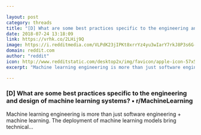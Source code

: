 ```yaml
---

layout: post
category: threads
title: "[D] What are some best practices specific to the engineering and design of machine learning systems?"
date: 2018-07-24 13:18:09
link: https://vrhk.co/2LHij9Q
image: https://i.redditmedia.com/VLPdK23jIPKt8xrrYz4yu3wIarY7rkJ8P3s6G-DQtfg.jpg?w=320&s=74f8718a3761e36531a3c54d9e5a65f1
domain: reddit.com
author: "reddit"
icon: http://www.redditstatic.com/desktop2x/img/favicon/apple-icon-57x57.png
excerpt: "Machine learning engineering is more than just software engineering + machine learning. The deployment of machine learning models bring technical..."

---
```


### [D] What are some best practices specific to the engineering and design of machine learning systems? • r/MachineLearning

Machine learning engineering is more than just software engineering + machine learning. The deployment of machine learning models bring technical...